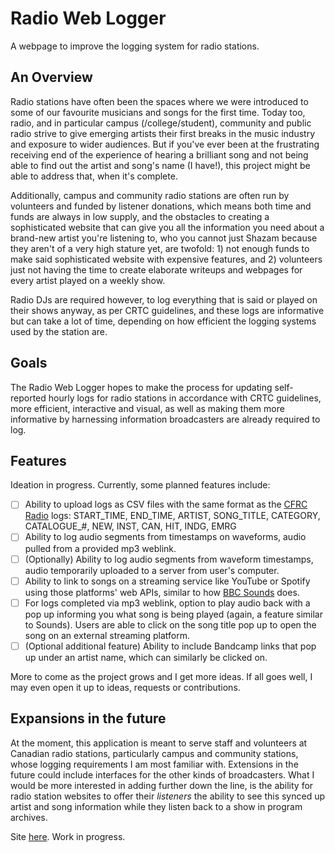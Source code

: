 # Radio Web Logger
A webpage to improve the logging system for radio stations.

## An Overview
Radio stations have often been the spaces where we were introduced to some of our favourite musicians and songs for the first time. Today too, radio, and in particular campus (/college/student), community and public radio strive to give emerging artists their first breaks in the music industry and exposure to wider audiences. But if you've ever been at the frustrating receiving end of the experience of hearing a brilliant song and not being able to find out the artist and song's name (I have!), this project might be able to address that, when it's complete. 

Additionally, campus and community radio stations are often run by volunteers and funded by listener donations, which means both time and funds are always in low supply, and the obstacles to creating a sophisticated website that can give you all the information you need about a brand-new artist you're listening to, who you cannot just Shazam because they aren't of a very high stature yet, are twofold: 1) not enough funds to make said sophisticated website with expensive features, and 2) volunteers just not having the time to create elaborate writeups and webpages for every artist played on a weekly show. 

Radio DJs are required however, to log everything that is said or played on their shows anyway, as per CRTC guidelines, and these logs are informative but can take a lot of time, depending on how efficient the logging systems used by the station are. 

## Goals
The Radio Web Logger hopes to make the process for updating self-reported hourly logs for radio stations in accordance with CRTC guidelines, more efficient,  interactive and visual, as well as making them more informative by harnessing information broadcasters are already required to log.

## Features
Ideation in progress. Currently, some planned features include:
- [ ] Ability to upload logs as CSV files with the same format as the [CFRC Radio](https://cfrc.ca) logs: START_TIME,	END_TIME,	ARTIST,	SONG_TITLE,	CATEGORY,	CATALOGUE_#,	NEW,	INST,	CAN,	HIT,	INDG,	EMRG
- [ ] Ability to log audio segments from timestamps on waveforms, audio pulled from a provided mp3 weblink.
- [ ] \(Optionally) Ability to log audio segments from waveform timestamps, audio temporarily uploaded to a server from user's computer.
- [ ] Ability to link to songs on a streaming service like YouTube or Spotify using those platforms' web APIs, similar to how [BBC Sounds](https://www.bbc.co.uk/sounds) does.
- [ ] For logs completed via mp3 weblink, option to play audio back with a pop up informing you what song is being played (again, a feature similar to Sounds). Users are able to click on the song title pop up to open the song on an external streaming platform.
- [ ] \(Optional additional feature) Ability to include Bandcamp links that pop up under an artist name, which can similarly be clicked on.
      
More to come as the project grows and I get more ideas. If all goes well, I may even open it up to ideas, requests or contributions.

## Expansions in the future
At the moment, this application is meant to serve staff and volunteers at Canadian radio stations, particularly campus and community stations, whose logging requirements I am most familiar with. Extensions in the future could include interfaces for the other kinds of broadcasters.
What I would be more interested in adding further down the line, is the ability for radio station websites to offer their _listeners_ the ability to see this synced up artist and song information while they listen back to a show in program archives.

Site [here](https://aa4mat.github.io/radio-web-logger/). Work in progress.
